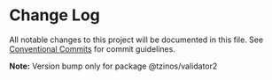 # Change Log

All notable changes to this project will be documented in this file.
See [Conventional Commits](https://conventionalcommits.org) for commit guidelines.



**Note:** Version bump only for package @tzinos/validator2
